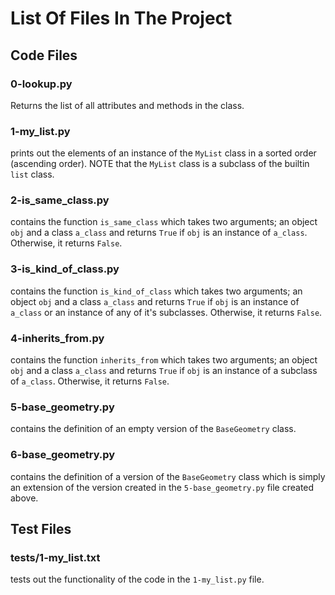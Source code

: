 # List Of Files In The Project

## Code Files

### 0-lookup.py
Returns the list of all attributes and methods in the class.

### 1-my_list.py
prints out the elements of an instance of the `MyList` class in a sorted order (ascending order). NOTE that the `MyList` class is a subclass of the builtin `list` class.

### 2-is_same_class.py
contains the function `is_same_class` which takes two arguments; an object `obj` and a class `a_class` and  returns `True` if `obj` is an instance of `a_class`. Otherwise, it returns `False`.

### 3-is_kind_of_class.py
contains the function `is_kind_of_class` which takes two arguments; an object `obj` and a class `a_class` and returns `True` if `obj` is an instance of `a_class` or an instance of any of it's subclasses. Otherwise, it returns `False`.

### 4-inherits_from.py
contains the function `inherits_from` which takes two arguments; an object `obj` and a class `a_class` and returns `True` if `obj` is an instance of a subclass of `a_class`. Otherwise, it returns `False`.

### 5-base_geometry.py
contains the definition of an empty version of the `BaseGeometry` class. 

### 6-base_geometry.py
contains the definition of a version of the `BaseGeometry` class which is simply an extension of the version created in the `5-base_geometry.py` file created above.

###  

## Test Files

### tests/1-my_list.txt
tests out the functionality of the code in the `1-my_list.py` file.

